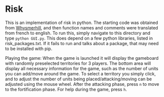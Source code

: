 # Risk
This is an implementation of risk in python. The starting code was obtained from [Whysmerhill](https://github.com/Whysmerhill/Risk), and then function names and comments were translated from french to english. To run this, simply navigate to this directory and type `python GUI.py`. This does depend on a few python libraries, listed in risk_packages.txt. If it fails to run and talks about a package, that may need to be installed with pip.

Playing the game:
When the game is launched it will display the gameboard with randomly preselected territories for 3 players. The bottom area will display all necessary information for the game, such as the number of units you can add/move around the game. To select a territory you simply click, and to adjust the number of units being placed/attacking/moving can be adjusted using the mouse wheel. After the attacking phase, press `n` to move to the fortification phase. For help during the game, press `h`.
